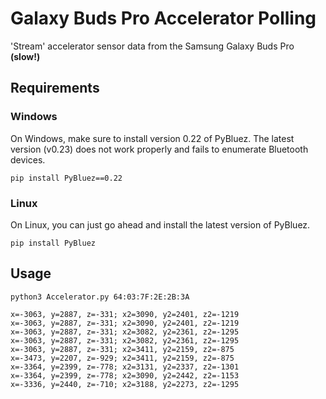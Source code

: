 # Galaxy Buds Pro Accelerator Polling
'Stream' accelerator sensor data from the Samsung Galaxy Buds Pro **(slow!)**

## Requirements

### Windows

On Windows, make sure to install version 0.22 of PyBluez.
The latest version (v0.23) does not work properly and fails to enumerate Bluetooth devices.
```
pip install PyBluez==0.22
```

### Linux

On Linux, you can just go ahead and install the latest version of PyBluez.
```
pip install PyBluez
```

## Usage
```
python3 Accelerator.py 64:03:7F:2E:2B:3A
```
```
x=-3063, y=2887, z=-331; x2=3090, y2=2401, z2=-1219
x=-3063, y=2887, z=-331; x2=3090, y2=2401, z2=-1219
x=-3063, y=2887, z=-331; x2=3082, y2=2361, z2=-1295
x=-3063, y=2887, z=-331; x2=3082, y2=2361, z2=-1295
x=-3063, y=2887, z=-331; x2=3411, y2=2159, z2=-875
x=-3473, y=2207, z=-929; x2=3411, y2=2159, z2=-875
x=-3364, y=2399, z=-778; x2=3131, y2=2337, z2=-1301
x=-3364, y=2399, z=-778; x2=3090, y2=2442, z2=-1153
x=-3336, y=2440, z=-710; x2=3188, y2=2273, z2=-1295
```